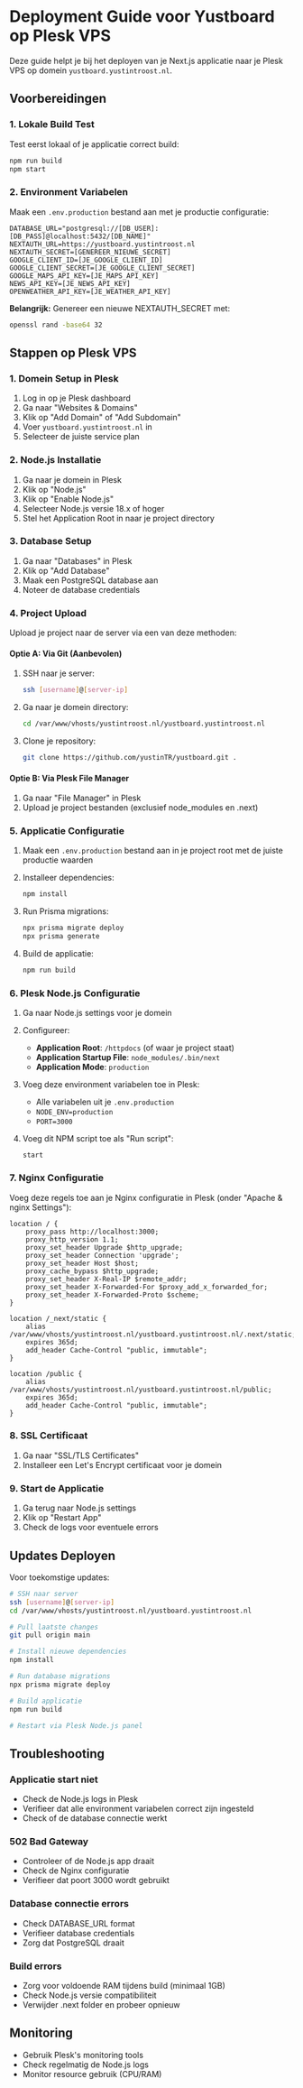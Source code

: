# Deployment Guide voor Yustboard op Plesk VPS

Deze guide helpt je bij het deployen van je Next.js applicatie naar je Plesk VPS op domein `yustboard.yustintroost.nl`.

## Voorbereidingen

### 1. Lokale Build Test
Test eerst lokaal of je applicatie correct build:
```bash
npm run build
npm start
```

### 2. Environment Variabelen
Maak een `.env.production` bestand aan met je productie configuratie:
```env
DATABASE_URL="postgresql://[DB_USER]:[DB_PASS]@localhost:5432/[DB_NAME]"
NEXTAUTH_URL=https://yustboard.yustintroost.nl
NEXTAUTH_SECRET=[GENEREER_NIEUWE_SECRET]
GOOGLE_CLIENT_ID=[JE_GOOGLE_CLIENT_ID]
GOOGLE_CLIENT_SECRET=[JE_GOOGLE_CLIENT_SECRET]
GOOGLE_MAPS_API_KEY=[JE_MAPS_API_KEY]
NEWS_API_KEY=[JE_NEWS_API_KEY]
OPENWEATHER_API_KEY=[JE_WEATHER_API_KEY]
```

**Belangrijk:** Genereer een nieuwe NEXTAUTH_SECRET met:
```bash
openssl rand -base64 32
```

## Stappen op Plesk VPS

### 1. Domein Setup in Plesk
1. Log in op je Plesk dashboard
2. Ga naar "Websites & Domains"
3. Klik op "Add Domain" of "Add Subdomain"
4. Voer `yustboard.yustintroost.nl` in
5. Selecteer de juiste service plan

### 2. Node.js Installatie
1. Ga naar je domein in Plesk
2. Klik op "Node.js"
3. Klik op "Enable Node.js"
4. Selecteer Node.js versie 18.x of hoger
5. Stel het Application Root in naar je project directory

### 3. Database Setup
1. Ga naar "Databases" in Plesk
2. Klik op "Add Database"
3. Maak een PostgreSQL database aan
4. Noteer de database credentials

### 4. Project Upload
Upload je project naar de server via een van deze methoden:

#### Optie A: Via Git (Aanbevolen)
1. SSH naar je server:
   ```bash
   ssh [username]@[server-ip]
   ```
2. Ga naar je domein directory:
   ```bash
   cd /var/www/vhosts/yustintroost.nl/yustboard.yustintroost.nl
   ```
3. Clone je repository:
   ```bash
   git clone https://github.com/yustinTR/yustboard.git .
   ```

#### Optie B: Via Plesk File Manager
1. Ga naar "File Manager" in Plesk
2. Upload je project bestanden (exclusief node_modules en .next)

### 5. Applicatie Configuratie

1. Maak een `.env.production` bestand aan in je project root met de juiste productie waarden

2. Installeer dependencies:
   ```bash
   npm install
   ```

3. Run Prisma migrations:
   ```bash
   npx prisma migrate deploy
   npx prisma generate
   ```

4. Build de applicatie:
   ```bash
   npm run build
   ```

### 6. Plesk Node.js Configuratie
1. Ga naar Node.js settings voor je domein
2. Configureer:
   - **Application Root**: `/httpdocs` (of waar je project staat)
   - **Application Startup File**: `node_modules/.bin/next`
   - **Application Mode**: `production`

3. Voeg deze environment variabelen toe in Plesk:
   - Alle variabelen uit je `.env.production`
   - `NODE_ENV=production`
   - `PORT=3000`

4. Voeg dit NPM script toe als "Run script":
   ```
   start
   ```

### 7. Nginx Configuratie
Voeg deze regels toe aan je Nginx configuratie in Plesk (onder "Apache & nginx Settings"):

```nginx
location / {
    proxy_pass http://localhost:3000;
    proxy_http_version 1.1;
    proxy_set_header Upgrade $http_upgrade;
    proxy_set_header Connection 'upgrade';
    proxy_set_header Host $host;
    proxy_cache_bypass $http_upgrade;
    proxy_set_header X-Real-IP $remote_addr;
    proxy_set_header X-Forwarded-For $proxy_add_x_forwarded_for;
    proxy_set_header X-Forwarded-Proto $scheme;
}

location /_next/static {
    alias /var/www/vhosts/yustintroost.nl/yustboard.yustintroost.nl/.next/static;
    expires 365d;
    add_header Cache-Control "public, immutable";
}

location /public {
    alias /var/www/vhosts/yustintroost.nl/yustboard.yustintroost.nl/public;
    expires 365d;
    add_header Cache-Control "public, immutable";
}
```

### 8. SSL Certificaat
1. Ga naar "SSL/TLS Certificates"
2. Installeer een Let's Encrypt certificaat voor je domein

### 9. Start de Applicatie
1. Ga terug naar Node.js settings
2. Klik op "Restart App"
3. Check de logs voor eventuele errors

## Updates Deployen

Voor toekomstige updates:

```bash
# SSH naar server
ssh [username]@[server-ip]
cd /var/www/vhosts/yustintroost.nl/yustboard.yustintroost.nl

# Pull laatste changes
git pull origin main

# Install nieuwe dependencies
npm install

# Run database migrations
npx prisma migrate deploy

# Build applicatie
npm run build

# Restart via Plesk Node.js panel
```

## Troubleshooting

### Applicatie start niet
- Check de Node.js logs in Plesk
- Verifieer dat alle environment variabelen correct zijn ingesteld
- Check of de database connectie werkt

### 502 Bad Gateway
- Controleer of de Node.js app draait
- Check de Nginx configuratie
- Verifieer dat poort 3000 wordt gebruikt

### Database connectie errors
- Check DATABASE_URL format
- Verifieer database credentials
- Zorg dat PostgreSQL draait

### Build errors
- Zorg voor voldoende RAM tijdens build (minimaal 1GB)
- Check Node.js versie compatibiliteit
- Verwijder .next folder en probeer opnieuw

## Monitoring
- Gebruik Plesk's monitoring tools
- Check regelmatig de Node.js logs
- Monitor resource gebruik (CPU/RAM)